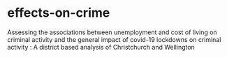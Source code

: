 # effects-on-crime
Assessing the associations between unemployment and cost of living on criminal activity and the general impact of covid-19 lockdowns on criminal activity : A district based analysis of Christchurch and Wellington
